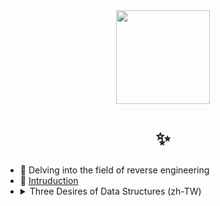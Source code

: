 <div align="center">
  <img height="150" src="https://i.imgur.com/vcQzlam.png"  />
</div>

###

<h1 align="center">✨</h1>

###

###

- 🔭 Delving into the field of reverse engineering  
- 🐙 [Intruduction](https://lturret.notion.site/lturret/eb012cb00df6463684a3f6fa57beaed0)  
- <details><summary>Three Desires of Data Structures (zh-TW)</summary>資料結構有三大慾望<br>封裝<br>繼承<br>多型<br><br>而在這三大慾望之中<br>因為封裝是滿足資料安全性需求的慾望<br>所以 滿足安全性的行為<br>在這三者中 封裝的優先性是第一位的<br><br>如果在封裝過程中<br>能同時達到高效的存取控制<br>也能讓開發者感到十分滿意<br>存在著對於這種封裝特性有著極高要求的開發者<br>我們通常把這種開發者稱之為系統架構師<br>而我們的開發工具 則專門為那些追求高級別安全性和穩定性的開發者<br>量身打造 提供符合他們需求的封裝功能
</details>

###

